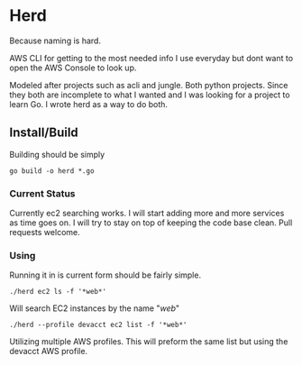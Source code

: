 # Herd

Because naming is hard.

AWS CLI for getting to the most needed info I use everyday 
but dont want to open the AWS Console to look up. 

Modeled after projects such as acli and jungle.  Both python
projects.  Since they both are incomplete to what I wanted
and I was looking for a project to learn Go.  I wrote herd
as a way to do both.  

## Install/Build

Building should be simply

    go build -o herd *.go

### Current Status

Currently ec2 searching works.  I will start adding more 
and more services as time goes on.  I will try to stay
on top of keeping the code base clean.  Pull requests 
welcome. 

### Using

Running it in is current form should be fairly simple.

    ./herd ec2 ls -f '*web*'

Will search EC2 instances by the name "*web*"

    ./herd --profile devacct ec2 list -f '*web*'

Utilizing multiple AWS profiles.  This will preform the same
list but using the devacct AWS profile.




